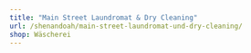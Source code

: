 ```yaml
---
title: "Main Street Laundromat & Dry Cleaning"
url: /shenandoah/main-street-laundromat-und-dry-cleaning/
shop: Wäscherei
---
```

